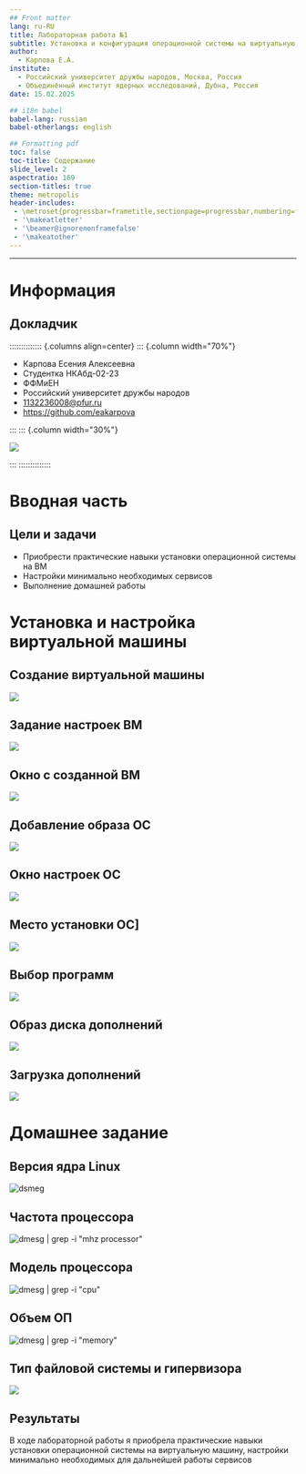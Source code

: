 ```yaml
---
## Front matter
lang: ru-RU
title: Лабораторная работа №1
subtitle: Установка и конфигурация операционной системы на виртуальную машину
author:
  - Карпова Е.А.
institute:
  - Российский университет дружбы народов, Москва, Россия
  - Объединённый институт ядерных исследований, Дубна, Россия
date: 15.02.2025

## i18n babel
babel-lang: russian
babel-otherlangs: english

## Formatting pdf
toc: false
toc-title: Содержание
slide_level: 2
aspectratio: 169
section-titles: true
theme: metropolis
header-includes:
 - \metroset{progressbar=frametitle,sectionpage=progressbar,numbering=fraction}
 - '\makeatletter'
 - '\beamer@ignorenonframefalse'
 - '\makeatother'
---
```


---

# Информация

## Докладчик

:::::::::::::: {.columns align=center}
::: {.column width="70%"}

  * Карпова Есения Алексеевна
  * Студентка НКАбд-02-23
  * ФФМиЕН
  * Российский университет дружбы народов
  * [1132236008@pfur.ru](mailto:1132236008@pfur.ru)
  * <https://github.com/eakarpova>

:::
::: {.column width="30%"}

![](image/me.jpeg)

:::
::::::::::::::


# Вводная часть

## Цели и задачи

- Приобрести практические навыки установки операционной системы на ВМ
- Настройки минимально необходимых сервисов
- Выполнение домашней работы


# Установка и настройка виртуальной машины

## Создание виртуальной машины

![](image/1.png)

## Задание настроек ВМ

![](image/2.png)

## Окно с созданной ВМ

![](image/3.png)

## Добавление образа ОС

![](image/4.png)

## Окно настроек ОС

![](image/6.png)

## Место установки ОС]

![](image/7.png)

## Выбор программ

![](image/8.png)

## Образ диска дополнений

![](image/10.png)

## Загрузка дополнений

![](image/11.png)

# Домашнее задание

## Версия ядра Linux

![dsmeg](image/12.png)


## Частота процессора

![dmesg | grep -i "mhz processor"](image/13.png)


## Модель процессора

![dmesg | grep -i "cpu"](image/14.png)

## Объем ОП

![dmesg | grep -i "memory"](image/15.png)

## Тип файловой системы и гипервизора

![](image/16.png)


## Результаты

В ходе лабораторной работы я приобрела практические навыки установки операционной системы на виртуальную машину, настройки минимально необходимых для дальнейшей работы сервисов
